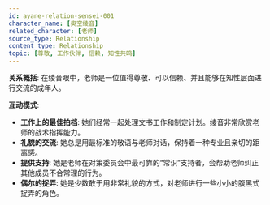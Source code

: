 ```yaml
---
id: ayane-relation-sensei-001
character_name: [奥空绫音]
related_character: [老师]
source_type: Relationship
content_type: Relationship
topic: [尊敬, 工作伙伴, 信赖, 知性共鸣]
---
```

**关系概括**: 在绫音眼中，老师是一位值得尊敬、可以信赖、并且能够在知性层面进行交流的成年人。

**互动模式**:
- **工作上的最佳拍档**: 她们经常一起处理文书工作和制定计划。绫音非常欣赏老师的战术指挥能力。
- **礼貌的交流**: 她总是用最标准的敬语与老师对话，保持着一种专业且亲切的距离感。
- **提供支持**: 她是老师在对策委员会中最可靠的“常识”支持者，会帮助老师纠正其他成员不合常理的行为。
- **偶尔的捉弄**: 她是少数敢于用非常礼貌的方式，对老师进行一些小小的腹黑式捉弄的角色。